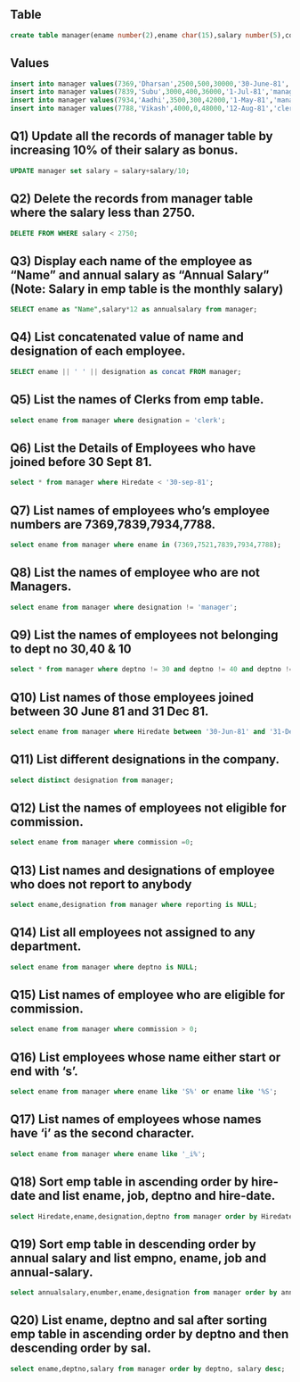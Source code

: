 ## Table
```sql
create table manager(ename number(2),ename char(15),salary number(5),commission number(4),annualsalary number(7),Hiredate date,designation char(10),deptno number(2),reporting char(10));
```
## Values
```sql
insert into manager values(7369,'Dharsan',2500,500,30000,'30-June-81','clerk',10,'John');
insert into manager values(7839,'Subu',3000,400,36000,'1-Jul-81','manager',null,'James');
insert into manager values(7934,'Aadhi',3500,300,42000,'1-May-81','manager',30,NULL);
insert into manager values(7788,'Vikash',4000,0,48000,'12-Aug-81','clerk',40,'Bond');
```
## Q1)	Update all the records of manager table by increasing 10% of their salary as bonus.
```sql 
UPDATE manager set salary = salary+salary/10;
```
## Q2)	Delete the records from manager table where the salary less than 2750.
```sql 
DELETE FROM WHERE salary < 2750;
```
## Q3)	Display each name of the employee as “Name” and annual salary as “Annual Salary” (Note: Salary in emp table is the monthly salary)
```sql
SELECT ename as "Name",salary*12 as annualsalary from manager;
```
## Q4)	List concatenated value of name and designation of each employee.
```sql
SELECT ename || ' ' || designation as concat FROM manager;
```
## Q5)	List the names of Clerks from emp table.
```sql 
select ename from manager where designation = 'clerk';
```
## Q6)	List the Details of Employees who have joined before 30 Sept 81.
```SQL
select * from manager where Hiredate < '30-sep-81';
```
## Q7)	List names of employees who’s employee numbers are 7369,7839,7934,7788.
```sql
select ename from manager where ename in (7369,7521,7839,7934,7788);
```
## Q8)	List the names of employee who are not Managers.
```sql
select ename from manager where designation != 'manager';
```
## Q9)	List the names of employees not belonging to dept no 30,40 & 10
```sql
select * from manager where deptno != 30 and deptno != 40 and deptno != 10 ; 
```
## Q10)	List names of those employees joined between 30 June 81 and 31 Dec 81.
```sql
select ename from manager where Hiredate between '30-Jun-81' and '31-Dec-81';
```
## Q11)	List different designations in the company.
```sql
select distinct designation from manager;
```
## Q12)	List the names of employees not eligible for commission.
```sql
select ename from manager where commission =0;
```
## Q13)	List names and designations of employee who does not report to anybody
```sql
select ename,designation from manager where reporting is NULL;
```
## Q14)	List all employees not assigned to any department.
```sql
select ename from manager where deptno is NULL;
```
## Q15)	List names of employee who are eligible for commission.
```sql
select ename from manager where commission > 0;
```
## Q16)	List employees whose name either start or end with ‘s’.
```sql
select ename from manager where ename like 'S%' or ename like '%S';
```
## Q17)	List names of employees whose names have ‘i’ as the second character.
```sql
select ename from manager where ename like '_i%';
```
## Q18)	Sort emp table in ascending order by hire-date and list ename, job, deptno and hire-date.
```sql
select Hiredate,ename,designation,deptno from manager order by Hiredate;
```
## Q19) Sort emp table in descending order by annual salary and list empno, ename, job and annual-salary.
```sql
select annualsalary,enumber,ename,designation from manager order by annualsalary desc;
```
## Q20)	List ename, deptno and sal after sorting emp table in ascending order by deptno and then descending order by sal.
```sql
select ename,deptno,salary from manager order by deptno, salary desc;
```